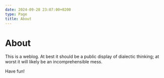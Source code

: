 ```yaml
---
date: 2024-09-28 23:07:00+0200
type: Page
title: About
---
```


# About

This is a weblog. At best it should be a public display of dialectic thinking; at worst it will likely be an incomprehensible mess.

Have fun!
